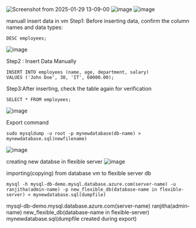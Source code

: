![Screenshot from 2025-01-29 13-09-00](https://github.com/user-attachments/assets/2ab14d77-7d95-4677-8f65-070d2d78651f)
![image](https://github.com/user-attachments/assets/31fe3dec-ff19-4a50-922e-07b54a9e072f)
![image](https://github.com/user-attachments/assets/36d29e28-4f15-48fa-aaa2-3133eb7372b2)


manuall insert data in vm
Step1: Before inserting data, confirm the column names and data types:
```
DESC employees;
```

![image](https://github.com/user-attachments/assets/ee25686c-d9c9-4376-84a2-da47520413dd)

Step2 : Insert Data Manually
```
INSERT INTO employees (name, age, department, salary)
VALUES ('John Doe', 30, 'IT', 60000.00);
```
Step3:After inserting, check the table again for verification
```
SELECT * FROM employees;
```
![image](https://github.com/user-attachments/assets/50a834b9-1637-49a7-b7fe-dbba863b2e81)

Export command
```
sudo mysqldump -u root -p mynewdatabase(db-name) > mynewdatabase.sql(newfilename)
```
![image](https://github.com/user-attachments/assets/ebe41635-e9e0-4930-8321-5b620f1fc8ca)


creating new databse in flexible server
![image](https://github.com/user-attachments/assets/fc56ba5e-948c-4f18-80cd-c7d6fa2fddfb)

importing(copying) from database vm to flexible server db
```
mysql -h mysql-db-demo.mysql.database.azure.com(server-name) -u ranjitha(admin-name) -p new_flexible_db(database-name in flexible-server) < mynewdatabase.sql(dumpfile)
```
mysql-db-demo.mysql.database.azure.com(server-name)
ranjitha(admin-name)
new_flexible_db(database-name in flexible-server)
mynewdatabase.sql(dumpfile created during export)


